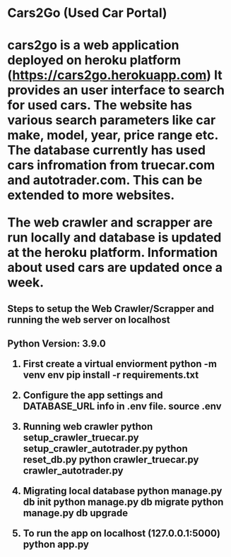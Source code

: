 <h1>Cars2Go (Used Car Portal) <h1>

cars2go is a web application deployed on heroku platform (https://cars2go.herokuapp.com)
It provides an user interface to search for used cars. The website has various search parameters like car make, model, year, price range etc.
The database currently has used cars infromation from truecar.com and autotrader.com. 
This can be extended to more websites.

The web crawler and scrapper are run locally and database is updated at the heroku platform.
Information about used cars are updated once a week.

<h2> Steps to setup the Web Crawler/Scrapper and running the web server on localhost <h2>
Python Version: 3.9.0

1. First create a virtual enviorment 
    python -m venv env
    pip install -r requirements.txt

2. Configure the app settings and DATABASE_URL info in .env file. 
    source .env 

3. Running web crawler
    python setup_crawler_truecar.py setup_crawler_autotrader.py
    python reset_db.py
    python crawler_truecar.py crawler_autotrader.py

4. Migrating local database
    python manage.py db init
    python manage.py db migrate
    python manage.py db upgrade

5. To run the app on localhost (127.0.0.1:5000)
    python app.py


